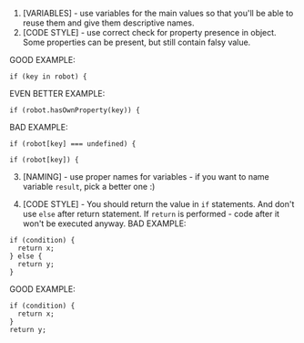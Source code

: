 1. [VARIABLES] - use variables for the main values so that you'll be able to reuse them and give them descriptive names.
2. [CODE STYLE] - use correct check for property presence in object. Some properties can be present, but still contain falsy value.

GOOD EXAMPLE:
```
if (key in robot) {
```

EVEN BETTER EXAMPLE:

```
if (robot.hasOwnProperty(key)) {
```

BAD EXAMPLE:
```
if (robot[key] === undefined) {

if (robot[key]) {
```

3. [NAMING] - use proper names for variables - if you want to name variable `result`, pick a better one :)

4. [CODE STYLE] - You should return the value in `if` statements. And don't use `else` after return statement. If `return` is performed - code after it won't be executed anyway.
BAD EXAMPLE:
```
if (condition) {
  return x;
} else {
  return y;
}
```
GOOD EXAMPLE:
```
if (condition) {
  return x;
}
return y;
```

